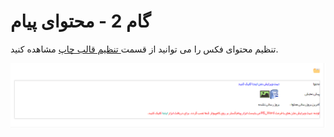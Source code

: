 # گام 2 - محتوای پیام

تنظیم محتوای فکس را می توانید از قسمت[ تنظیم قالب چاپ](https://github.com/1stco/PayamGostarDocs/blob/master/help%202.5.4/Settings/Personalization-crm/Overview/General-information/Set%20the-print-template/Set%20the-print-template.md) مشاهده کنید.

![](advertising-sendinggroupfax-secondstep.png)
